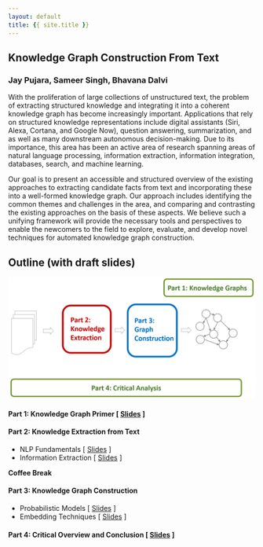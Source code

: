 ```yaml
---
layout: default
title: {{ site.title }}
---
```


## Knowledge Graph Construction From Text

### Jay Pujara, Sameer Singh, Bhavana Dalvi

With the proliferation of large collections of unstructured text, the problem of extracting structured knowledge and integrating it into a coherent knowledge graph has become increasingly important.
Applications that rely on structured knowledge representations include digital assistants (Siri, Alexa, Cortana, and Google Now), question answering, summarization, and as well as many downstream autonomous decision-making.
Due to its importance, this area has been an active area of research spanning areas of natural language processing, information extraction, information integration, databases, search, and machine learning.

<!--
The variety and complexity of the available scholarly work, however, makes it difficult for a newcomer to familiarize themselves with the field.
Knowledge graph construction has been decomposed into a large number of inter-dependent and sometimes overlapping tasks, such as the traditional natural language processing, semantic parsing, entity extraction, entity disambiguation and linking, identification and classification of relations, and completion of the knowledge graph.
The kinds of machine learning approaches have also been quite varied, ranging from classification/clustering, probabilistic graphical models, probabilistic logic formulations, matrix/tensor factorization-based approaches, and more recently, deep learning.
There are also a plethora of existing systems that have been proposed, including from top universities such as Stanford (DeepDive), Carnegie Mellon (NELL), University of Washington (OpenIE), Mannheim (DBpedia), and the Max Planck Institut Informatik (YAGO, WebChild) among others.
This diverse and fragmented literature poses a significant roadblock for newcomers to contribute to the field.

We are designing our tutorial to address this barrier.
-->

Our goal is to present an accessible and structured overview of the existing approaches to extracting candidate facts from text and incorporating these into a well-formed knowledge graph. Our approach includes identifying the common themes and challenges in the area, and comparing and contrasting the existing approaches on the basis of these aspects.
We believe such a unifying framework will provide the necessary tools and perspectives to enable the newcomers to the field to explore, evaluate, and develop novel techniques for automated knowledge graph construction.

## Outline (with draft slides)

![Tutorial Overview](img/overview.png "Overview of the Tutorial")

#### Part 1: Knowledge Graph Primer \[ [Slides](slides/Part1_Intro.pdf) \]

#### Part 2: Knowledge Extraction from Text

- NLP Fundamentals \[ [Slides](slides/Part2a_NLP.pdf) \]
- Information Extraction \[ [Slides](slides/Part2b_IE.pdf) \]

**Coffee Break**

#### Part 3: Knowledge Graph Construction

- Probabilistic Models \[ [Slides](slides/Part3a_Prob.pdf) \]
- Embedding Techniques \[ [Slides](slides/Part3b_Embds.pdf) \]

#### Part 4: Critical Overview and Conclusion \[ [Slides](slides/Part4_Summary.pdf) \]
